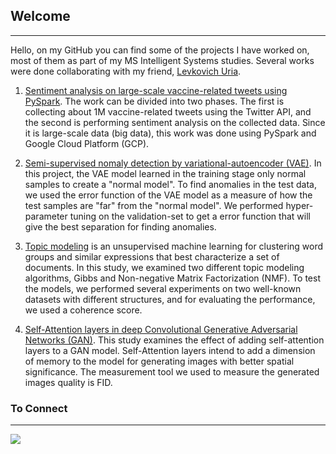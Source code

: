 ## Welcome
---

Hello, on my GitHub you can find some of the projects I have worked on, most of them as part of my MS Intelligent Systems studies. Several works were done collaborating with my friend, [Levkovich Uria](https://github.com/uriaLevko).

1. [Sentiment analysis on large-scale vaccine-related tweets using PySpark](https://github.com/rotembaruch/twitter-bot-detection). The work can be divided into two phases. The first is collecting about 1M vaccine-related tweets using the Twitter API, and the second is performing sentiment analysis on the collected data. Since it is large-scale data (big data), this work was done using PySpark and Google Cloud Platform (GCP).

2. [Semi-supervised nomaly detection by variational-autoencoder (VAE)](https://github.com/rotembaruch/Semi-Supervised-Anomaly-Detection-by-Variational-Autoencoder-). In this project, the VAE model learned in the training stage only normal samples to create a "normal model". To find anomalies in the test data, we used the error function of the VAE model as a measure of how the test samples are "far" from the "normal model". We performed hyper-parameter tuning on the validation-set to get a error function that will give the best separation for finding anomalies.

3. [Topic modeling](https://github.com/rotembaruch/Gibbs-And-NMF-For-Topic-Modeling) is an unsupervised machine learning for clustering word groups and similar expressions that best characterize a set of documents. In this study, we examined two different topic modeling algorithms, Gibbs and Non-negative Matrix Factorization (NMF). To test the models, we performed several experiments on two well-known datasets with different structures, and for evaluating the performance, we used a coherence score.

4. [Self-Attention layers in deep Convolutional Generative Adversarial Networks (GAN)](https://github.com/rotembaruch/Self--Attention-Layers-in-Deep-Convolutional-Generative-Adversarial-Networks). This study examines the effect of adding self-attention layers to a GAN model. Self-Attention layers intend to add a dimension of memory to the model for generating images with better spatial significance. The measurement tool we used to measure the generated images quality is FID.


### To Connect
---

 [<img src="https://img.shields.io/badge/linkedin-%230077B5.svg?&style=for-the-badge&logo=linkedin&logoColor=white" />](https://www.linkedin.com/in/rotembar-ai/)


